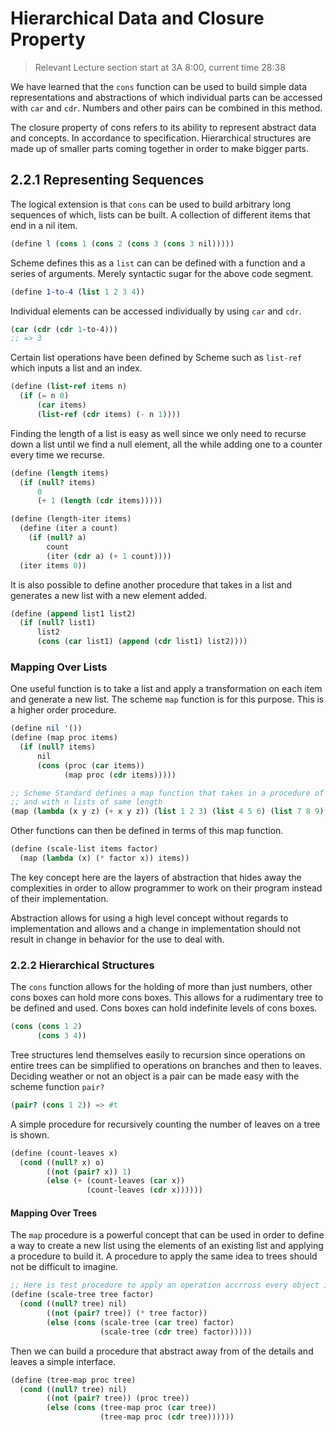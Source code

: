 # Hierarchical Data and Closure Property

> Relevant Lecture section start at 3A 8:00, current time 28:38

We have learned that the `cons` function can be used to build simple data representations
and abstractions of which individual parts can be accessed with `car` and `cdr`.
Numbers and other pairs can be combined in this method.

The closure property of cons refers to its ability to represent abstract data and
concepts. In accordance to specification. Hierarchical structures are made up of
smaller parts coming together in order to make bigger parts.

## 2.2.1 Representing Sequences

The logical extension is that `cons` can be used to build arbitrary long sequences
of which, lists can be built. A collection of different items that end in a nil
item.

```scheme
(define l (cons 1 (cons 2 (cons 3 (cons 3 nil)))))
```

Scheme defines this as a `list` can can be defined with a function and a series of
arguments. Merely syntactic sugar for the above code segment.

```scheme
(define 1-to-4 (list 1 2 3 4))
```

Individual elements can be accessed individually by using `car` and `cdr`.

```scheme
(car (cdr (cdr 1-to-4)))
;; => 3
```

Certain list operations have been defined by Scheme such as `list-ref` which inputs
a list and an index.

```scheme
(define (list-ref items n)
  (if (= n 0)
      (car items)
      (list-ref (cdr items) (- n 1))))
```

Finding the length of a list is easy as well since we only need to recurse down
a list until we find a null element, all the while adding one to a counter every
time we recurse.

```scheme
(define (length items)
  (if (null? items)
      0
      (+ 1 (length (cdr items)))))

(define (length-iter items)
  (define (iter a count)
    (if (null? a)
        count
        (iter (cdr a) (+ 1 count))))
  (iter items 0))
```

It is also possible to define another procedure that takes in a list and generates
a new list with a new element added.

```scheme
(define (append list1 list2)
  (if (null? list1)
      list2
      (cons (car list1) (append (cdr list1) list2))))
```

### Mapping Over Lists

One useful function is to take a list and apply a transformation on each item and
generate a new list. The scheme `map` function is for this purpose. This is a higher
order procedure.

```scheme
(define nil '())
(define (map proc items)
  (if (null? items)
      nil
      (cons (proc (car items))
            (map proc (cdr items)))))

;; Scheme Standard defines a map function that takes in a procedure of n parameters
;; and with n lists of same length
(map (lambda (x y z) (+ x y z)) (list 1 2 3) (list 4 5 6) (list 7 8 9))
```

Other functions can then be defined in terms of this map function.

```scheme
(define (scale-list items factor)
  (map (lambda (x) (* factor x)) items))
```

The key concept here are the layers of abstraction that hides away the complexities
in order to allow programmer to work on their program instead of their implementation.

Abstraction allows for using a high level concept without regards to implementation
and allows and a change in implementation should not result in change in behavior
for the use to deal with.

### 2.2.2 Hierarchical Structures

The `cons` function allows for the holding of more than just numbers, other cons
boxes can hold more cons boxes. This allows for a rudimentary tree to be defined
and used. Cons boxes can hold indefinite levels of cons boxes.

```scheme
(cons (cons 1 2)
      (cons 3 4))
```

Tree structures lend themselves easily to recursion since operations on entire trees
can be simplified to operations on branches and then to leaves. Deciding weather
or not an object is a pair can be made easy with the scheme function `pair?`

```scheme
(pair? (cons 1 2)) => #t
```

A simple procedure for recursively counting the number of leaves on a tree is shown.

```scheme
(define (count-leaves x)
  (cond ((null? x) o)
        ((not (pair? x)) 1)
        (else (+ (count-leaves (car x))
                 (count-leaves (cdr x))))))
```

#### Mapping Over Trees

The `map` procedure is a powerful concept that can be used in order to define
a way to create a new list using the elements of an existing list and applying
a procedure to build it. A procedure to apply the same idea to trees should not
be difficult to imagine.

```scheme
;; Here is test procedure to apply an operation accrross every object in a tree
(define (scale-tree tree factor)
  (cond ((null? tree) nil)
        ((not (pair? tree)) (* tree factor))
        (else (cons (scale-tree (car tree) factor)
                    (scale-tree (cdr tree) factor)))))
```

Then we can build a procedure that abstract away from of the details and leaves
a simple interface.

```scheme
(define (tree-map proc tree)
  (cond ((null? tree) nil)
        ((not (pair? tree)) (proc tree))
        (else (cons (tree-map proc (car tree))
                    (tree-map proc (cdr tree))))))
```

